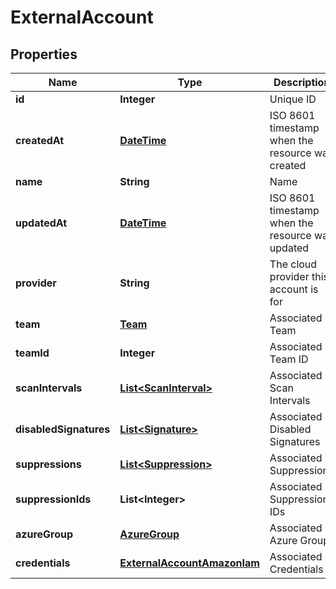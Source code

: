
# ExternalAccount

## Properties
Name | Type | Description | Notes
------------ | ------------- | ------------- | -------------
**id** | **Integer** | Unique ID |  [optional]
**createdAt** | [**DateTime**](DateTime.md) | ISO 8601 timestamp when the resource was created |  [optional]
**name** | **String** | Name |  [optional]
**updatedAt** | [**DateTime**](DateTime.md) | ISO 8601 timestamp when the resource was updated |  [optional]
**provider** | **String** | The cloud provider this account is for |  [optional]
**team** | [**Team**](Team.md) | Associated Team |  [optional]
**teamId** | **Integer** | Associated Team ID |  [optional]
**scanIntervals** | [**List&lt;ScanInterval&gt;**](ScanInterval.md) | Associated Scan Intervals |  [optional]
**disabledSignatures** | [**List&lt;Signature&gt;**](Signature.md) | Associated Disabled Signatures |  [optional]
**suppressions** | [**List&lt;Suppression&gt;**](Suppression.md) | Associated Suppressions |  [optional]
**suppressionIds** | **List&lt;Integer&gt;** | Associated Suppressions IDs |  [optional]
**azureGroup** | [**AzureGroup**](AzureGroup.md) | Associated Azure Group |  [optional]
**credentials** | [**ExternalAccountAmazonIam**](ExternalAccountAmazonIam.md) | Associated Credentials |  [optional]



